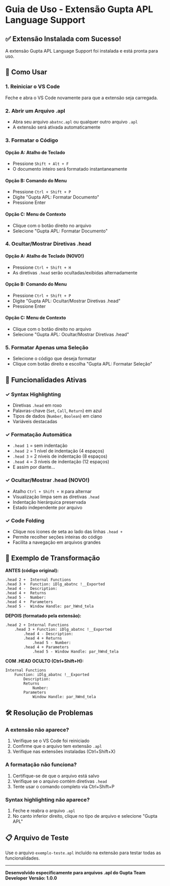 # Guia de Uso - Extensão Gupta APL Language Support

## ✅ Extensão Instalada com Sucesso!

A extensão Gupta APL Language Support foi instalada e está pronta para uso.

## 🚀 Como Usar

### 1. Reiniciar o VS Code
Feche e abra o VS Code novamente para que a extensão seja carregada.

### 2. Abrir um Arquivo .apl
- Abra seu arquivo `abatnc.apl` ou qualquer outro arquivo `.apl`
- A extensão será ativada automaticamente

### 3. Formatar o Código

#### Opção A: Atalho de Teclado
- Pressione `Shift + Alt + F`
- O documento inteiro será formatado instantaneamente

#### Opção B: Comando do Menu
- Pressione `Ctrl + Shift + P`
- Digite "Gupta APL: Formatar Documento"
- Pressione Enter

#### Opção C: Menu de Contexto
- Clique com o botão direito no arquivo
- Selecione "Gupta APL: Formatar Documento"

### 4. Ocultar/Mostrar Diretivas .head

#### Opção A: Atalho de Teclado (NOVO!)
- Pressione `Ctrl + Shift + H`
- As diretivas `.head` serão ocultadas/exibidas alternadamente

#### Opção B: Comando do Menu
- Pressione `Ctrl + Shift + P`
- Digite "Gupta APL: Ocultar/Mostrar Diretivas .head"
- Pressione Enter

#### Opção C: Menu de Contexto
- Clique com o botão direito no arquivo
- Selecione "Gupta APL: Ocultar/Mostrar Diretivas .head"

### 5. Formatar Apenas uma Seleção
- Selecione o código que deseja formatar
- Clique com botão direito e escolha "Gupta APL: Formatar Seleção"

## 🎨 Funcionalidades Ativas

### ✓ Syntax Highlighting
- Diretivas `.head` em roxo
- Palavras-chave (`Set`, `Call`, `Return`) em azul  
- Tipos de dados (`Number`, `Boolean`) em ciano
- Variáveis destacadas

### ✓ Formatação Automática
- `.head 1` = sem indentação
- `.head 2` = 1 nível de indentação (4 espaços)
- `.head 3` = 2 níveis de indentação (8 espaços)
- `.head 4` = 3 níveis de indentação (12 espaços)
- E assim por diante...

### ✓ Ocultar/Mostrar .head (NOVO!)
- Atalho `Ctrl + Shift + H` para alternar
- Visualização limpa sem as diretivas `.head`
- Indentação hierárquica preservada
- Estado independente por arquivo

### ✓ Code Folding
- Clique nos ícones de seta ao lado das linhas `.head +`
- Permite recolher seções inteiras do código
- Facilita a navegação em arquivos grandes

## 📝 Exemplo de Transformação

**ANTES (código original):**
```apl
.head 2 +  Internal Functions
.head 3 +  Function: iDlg_abatnc !__Exported
.head 4 -  Description:
.head 4 +  Returns
.head 5 -  Number:
.head 4 +  Parameters
.head 5 -  Window Handle: par_hWnd_tela
```

**DEPOIS (formatado pela extensão):**
```apl
.head 2 + Internal Functions
    .head 3 + Function: iDlg_abatnc !__Exported
        .head 4 - Description:
        .head 4 + Returns
            .head 5 - Number:
        .head 4 + Parameters
            .head 5 - Window Handle: par_hWnd_tela
```

**COM .HEAD OCULTO (Ctrl+Shift+H):**
```apl
Internal Functions
    Function: iDlg_abatnc !__Exported
        Description:
        Returns
            Number:
        Parameters
            Window Handle: par_hWnd_tela
```

## 🛠️ Resolução de Problemas

### A extensão não aparece?
1. Verifique se o VS Code foi reiniciado
2. Confirme que o arquivo tem extensão `.apl`
3. Verifique nas extensões instaladas (Ctrl+Shift+X)

### A formatação não funciona?
1. Certifique-se de que o arquivo está salvo
2. Verifique se o arquivo contém diretivas `.head`
3. Tente usar o comando completo via Ctrl+Shift+P

### Syntax highlighting não aparece?
1. Feche e reabra o arquivo `.apl`
2. No canto inferior direito, clique no tipo de arquivo e selecione "Gupta APL"

## 📋 Arquivo de Teste

Use o arquivo `exemplo-teste.apl` incluído na extensão para testar todas as funcionalidades.

---

**Desenvolvido especificamente para arquivos .apl do Gupta Team Developer**
**Versão: 1.0.0**
